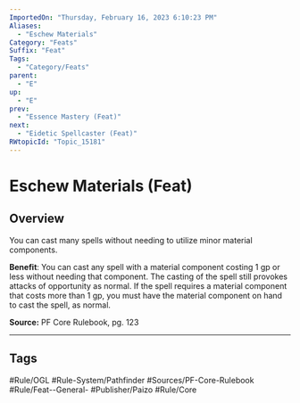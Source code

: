 ```yaml
---
ImportedOn: "Thursday, February 16, 2023 6:10:23 PM"
Aliases:
  - "Eschew Materials"
Category: "Feats"
Suffix: "Feat"
Tags:
  - "Category/Feats"
parent:
  - "E"
up:
  - "E"
prev:
  - "Essence Mastery (Feat)"
next:
  - "Eidetic Spellcaster (Feat)"
RWtopicId: "Topic_15181"
---
```

# Eschew Materials (Feat)
## Overview
You can cast many spells without needing to utilize minor material components.

**Benefit**: You can cast any spell with a material component costing 1 gp or less without needing that component. The casting of the spell still provokes attacks of opportunity as normal. If the spell requires a material component that costs more than 1 gp, you must have the material component on hand to cast the spell, as normal.

**Source:** PF Core Rulebook, pg. 123


---
## Tags
#Rule/OGL #Rule-System/Pathfinder #Sources/PF-Core-Rulebook #Rule/Feat--General- #Publisher/Paizo #Rule/Core

